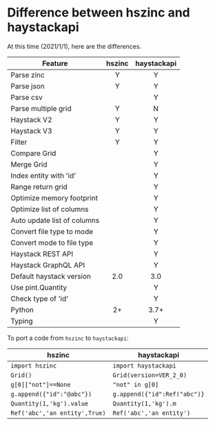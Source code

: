 # Difference between hszinc and haystackapi

At this time (2021/1/1), here are the differences.

| Feature                        | hszinc | haystackapi |
| ------------------------------ |:---:|:---:|
| Parse zinc                     |  Y  |  Y  |
| Parse json                     |  Y  |  Y  |
| Parse csv                      |     |  Y  |
| Parse multiple grid            |  Y  |  N  |
| Haystack V2                    |  Y  |  Y  |
| Haystack V3                    |  Y  |  Y  |
| Filter                         |  Y  |  Y  |
| Compare Grid                   |     |  Y  |
| Merge Grid                     |     |  Y  |
| Index entity with 'id'         |     |  Y  |
| Range return grid              |     |  Y  |
| Optimize memory footprint      |     |  Y  |
| Optimize list of columns       |     |  Y  |
| Auto update list of columns    |     |  Y  |
| Convert file type to mode      |     |  Y  |
| Convert mode to file type      |     |  Y  |
| Haystack REST API              |     |  Y  |
| Haystack GraphQL API           |     |  Y  |
| Default haystack version       | 2.0 | 3.0 |
| Use pint.Quantity              |     |  Y  |
| Check type of 'id'             |     |  Y  |
| Python                         | 2+  | 3.7+|
| Typing                         |     |  Y  |

To port a code from `hszinc` to `haystackapi`:

|  hszinc                       | haystackapi                   |
| ----------------------------- | ----------------------------- |
| `import hszinc`               | `import haystackapi`          |
| `Grid()`                      | `Grid(version=VER_2_0)`       |
| `g[0]["not"]==None`           | `"not" in g[0]`               |
| `g.append({"id":"@abc"})`     | `g.append({"id":Ref("abc")}`  |
| `Quantity(1,'kg').value`      | `Quantity(1,'kg').m`          |
| `Ref('abc','an entity',True)` | `Ref('abc','an entity')`      |
